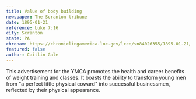 ```yaml
---
title: Value of body building
newspaper: The Scranton tribune
date: 1895-01-21
reference: Luke 7:16
city: Scranton
state: PA
chronam: https://chroniclingamerica.loc.gov/lccn/sn84026355/1895-01-21/ed-1/seq-3/#words=wherefore+fruits+ye+shall+know
featured: false
author: Caitlin Gale
---
```


This advertisement for the YMCA promotes the health and career benefits of weight training and classes. It boasts the ability to transform young men from "a perfect little physical coward" into successful businessmen, reflected by their physical appearance. 
